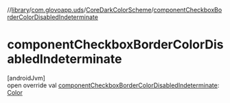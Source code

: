 //[library](../../../index.md)/[com.glovoapp.uds](../index.md)/[CoreDarkColorScheme](index.md)/[componentCheckboxBorderColorDisabledIndeterminate](component-checkbox-border-color-disabled-indeterminate.md)

# componentCheckboxBorderColorDisabledIndeterminate

[androidJvm]\
open override val [componentCheckboxBorderColorDisabledIndeterminate](component-checkbox-border-color-disabled-indeterminate.md): [Color](https://developer.android.com/reference/kotlin/androidx/compose/ui/graphics/Color.html)
